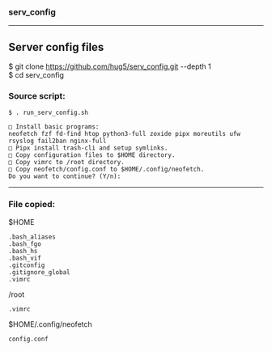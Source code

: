 ### serv_config

----------------------------------------------

## Server config files

$ git clone https://github.com/hug5/serv_config.git --depth 1   
$ cd serv_config

### Source script: 
```
$ . run_serv_config.sh

□ Install basic programs:
neofetch fzf fd-find htop python3-full zoxide pipx moreutils ufw rsyslog fail2ban nginx-full
□ Pipx install trash-cli and setup symlinks.
□ Copy configuration files to $HOME directory.
□ Copy vimrc to /root directory.
□ Copy neofetch/config.conf to $HOME/.config/neofetch.
Do you want to continue? (Y/n):
```

----------------------------------------------

### File copied:

$HOME
```
.bash_aliases  
.bash_fgo
.bash_hs  
.bash_vif
.gitconfig  
.gitignore_global
.vimrc  
```
/root
```
.vimrc  
```
$HOME/.config/neofetch
```
config.conf
```

